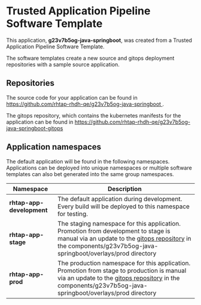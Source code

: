 # Trusted Application Pipeline Software Template

This application, **g23v7b5og-java-springboot**, was created from a Trusted Application Pipeline Software Template.

The software templates create a new source and gitops deployment repositories with a sample source application. 

## Repositories

The source code for your application can be found in [https://github.com/rhtap-rhdh-qe/g23v7b5og-java-springboot ](https://github.com/rhtap-rhdh-qe/g23v7b5og-java-springboot ).
 
The gitops repository, which contains the kubernetes manifests for the application can be found in 
[https://github.com/rhtap-rhdh-qe/g23v7b5og-java-springboot-gitops ](https://github.com/rhtap-rhdh-qe/g23v7b5og-java-springboot-gitops ) 

## Application namespaces 

The default application will be found in the following namespaces. Applications can be deployed into unique namespaces or multiple software templates can also bet generated into the same group namespaces.  

|  Namespace   |  Description   |  
| -------- | -------- |   
| **rhtap-app-development** | The default application during development. Every build will be deployed to this namespace for testing. | 
| **rhtap-app-stage** | The staging namespace for this application. Promotion from development to stage is manual via an update to the [gitops repository](https://github.com/rhtap-rhdh-qe/g23v7b5og-java-springboot-gitops ) in the components/g23v7b5og-java-springboot/overlays/prod directory |  
| **rhtap-app-prod** | The production namespace for this application. Promotion from stage to production is manual via an update to the [gitops repository](https://github.com/rhtap-rhdh-qe/g23v7b5og-java-springboot-gitops ) in the components/g23v7b5og-java-springboot/overlays/prod directory | 